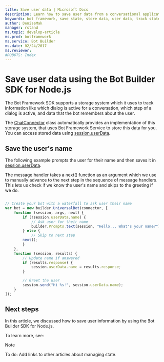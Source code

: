 ```yaml
---
title: Save user data | Microsoft Docs
description: Learn how to save user data from a conversational application (bot).
keywords: bot framework, save state, store data, user data, track state, bot storage, remember answers
author: DeniseMak
manager: rstand
ms.topic: develop-article
ms.prod: botframework
ms.service: Bot Builder
ms.date: 02/24/2017
ms.reviewer:
#ROBOTS: Index
---
```


# Save user data using the Bot Builder SDK for Node.js

<!--
> [!div class="op_single_selector"]
> * [.NET](~/dotnet/howto-save-user-data.md)
> * [Node.js](~/nodejs/save-user-data.md)
>
-->



The Bot Framework SDK supports a storage system which it uses to track information like which dialog is active for a conversation,
which step of a dialog is active, and data that the bot remembers about the user. 

The [ChatConnector][ChatConnector] class automatically provides an implementation of this storage system, that uses Bot Framework Service to store this data for you. 
You can access stored data using [session.userData][session_userData]. <!-- todo: Session and Converstaion and PrivateConversation --> 

## Save the user's name

The following example prompts the user for their name and then saves it in [session.userData][session_userData].  

The message handler takes a next() function as an argument which we use to manually advance to the next step in the sequence of message handlers.
This lets us check if we know the user's name and skips to the greeting if we do.


```javascript

// Create your bot with a waterfall to ask user their name
var bot = new builder.UniversalBot(connector, [
    function (session, args, next) {
        if (!session.userData.name) {
            // Ask user for their name
            builder.Prompts.text(session, "Hello... What's your name?");
        } else {
            // Skip to next step
        next();
        }
    },
    function (session, results) {
        // Update name if answered
        if (results.response) {
            session.userData.name = results.response;
        }

        // Greet the user
        session.send("Hi %s!", session.userData.name);
    }
]);


```


## Next steps

In this article, we discussed how to save user information by using the Bot Builder SDK for Node.js. 

To learn more, see:

> [!NOTE]
> To do: Add links to other articles about managing state.


<!-- TODO: UPDATE LINKS TO POINT TO NEW REFERENCE -->
[SendTyping]: https://docs.botframework.com/en-us/node/builder/chat-reference/classes/_botbuilder_d_.session#sendtyping
[IMessage]: http://docs.botframework.com/en-us/node/builder/chat-reference/interfaces/_botbuilder_d_.imessage
[ChatConnector]:https://docs.botframework.com/en-us/node/builder/chat-reference/classes/_botbuilder_d_.chatconnector.html
[session_userData]:https://docs.botframework.com/en-us/node/builder/chat-reference/classes/_botbuilder_d_.session.html#userdata